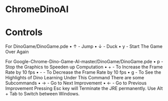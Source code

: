 # ChromeDinoAI
# Controls
 
 For DinoGame/DinoGame.pde
  	• ↑ - Jump
  	• ↓ - Duck
  	• y - Start The Game Over Again 
 
 
 For Google-Chrome-Dino-Game-AI-master/DinoGame/DinoGame.pde
  	• p - Stop the Graphics to Speeden up Computation
    • + - To Increase the Frame Rate by 10 fps
    • - - To Decrease the Frame Rate by 10 fps
  	• g - To See the Highlights of Dino Learning
     Under This Command There are some Subcommands
    	 • → - Go to Next Improvement
    	 • ← - Go to Previous Improvement
 Pressing Esc key will Terminate the JRE permanently. Use Alt + Tab to Switch between Windows.
